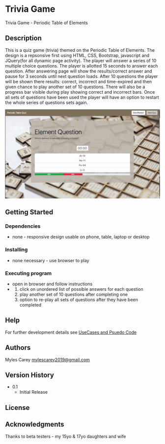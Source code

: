 # Trivia Game

Trivia Game - Periodic Table of Elements

## Description

This is a quiz game (trivia) themed on the Periodic Table of Elements.
The design  is a repsonsive first using HTML, CSS, Bootstrap, javascript and JQuery(for all dynamic page activity).
The player will answer a series of 10 multiple choice questions.  The player is allotted 15 seconds to answer each question.
After answering page will show the results/correct answer and pause for 3 seconds until next question loads.
After 10 questions the player will be shown there results:  correct, incorrect and time-expired and then given chance to play
another set of 10 questions.  There will also be a progress bar visible during play showing correct and incorrect bars.
Once all sets of questions have been used the player will have an option to restart the whole series of questions sets again.

![Periodic Element Quis](assets/images/wireframe1.png)


## Getting Started

### Dependencies

* none - responsive design usable on phone, table, laptop or desktop

### Installing

* none necessary - use browser to play

### Executing program

* open in browser and follow instructions
*   1. click on unordered list of possible answers for each question
    2. play another set of 10 questions after completing one
    3. option to re-play all sets of questions after they have been completed
    

## Help

For further development details see [UseCases and Psuedo Code](UseCases-PsuedoCode.md)

## Authors

Myles Carey 
mylescarey2019@gmail.com 

## Version History
 
* 0.1
    * Initial Release

## License


## Acknowledgments

Thanks to beta testers - my 15yo & 17yo daughters and wife 
